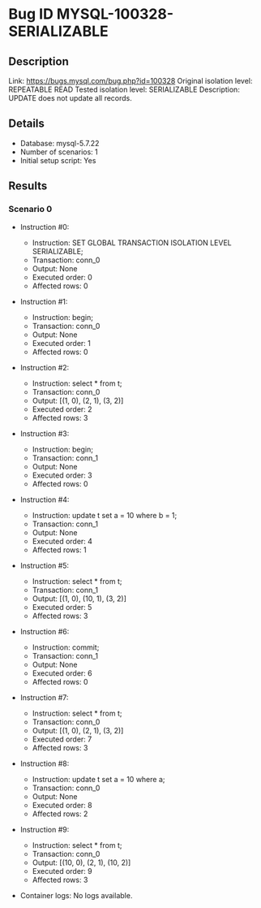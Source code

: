 # Bug ID MYSQL-100328-SERIALIZABLE

## Description

Link:                     https://bugs.mysql.com/bug.php?id=100328
Original isolation level: REPEATABLE READ
Tested isolation level:   SERIALIZABLE
Description:              UPDATE does not update all records.


## Details
 * Database: mysql-5.7.22
 * Number of scenarios: 1
 * Initial setup script: Yes

## Results
### Scenario 0
 * Instruction #0:
     - Instruction:  SET GLOBAL TRANSACTION ISOLATION LEVEL SERIALIZABLE;
     - Transaction: conn_0
     - Output: None
     - Executed order: 0
     - Affected rows: 0
 * Instruction #1:
     - Instruction:  begin;
     - Transaction: conn_0
     - Output: None
     - Executed order: 1
     - Affected rows: 0
 * Instruction #2:
     - Instruction:  select * from t;
     - Transaction: conn_0
     - Output: [(1, 0), (2, 1), (3, 2)]
     - Executed order: 2
     - Affected rows: 3
 * Instruction #3:
     - Instruction:  begin;
     - Transaction: conn_1
     - Output: None
     - Executed order: 3
     - Affected rows: 0
 * Instruction #4:
     - Instruction:  update t set a = 10 where b = 1;
     - Transaction: conn_1
     - Output: None
     - Executed order: 4
     - Affected rows: 1
 * Instruction #5:
     - Instruction:  select * from t;
     - Transaction: conn_1
     - Output: [(1, 0), (10, 1), (3, 2)]
     - Executed order: 5
     - Affected rows: 3
 * Instruction #6:
     - Instruction:  commit;
     - Transaction: conn_1
     - Output: None
     - Executed order: 6
     - Affected rows: 0
 * Instruction #7:
     - Instruction:  select * from t;
     - Transaction: conn_0
     - Output: [(1, 0), (2, 1), (3, 2)]
     - Executed order: 7
     - Affected rows: 3
 * Instruction #8:
     - Instruction:  update t set a = 10 where a;
     - Transaction: conn_0
     - Output: None
     - Executed order: 8
     - Affected rows: 2
 * Instruction #9:
     - Instruction:  select * from t;
     - Transaction: conn_0
     - Output: [(10, 0), (2, 1), (10, 2)]
     - Executed order: 9
     - Affected rows: 3

 * Container logs:
   No logs available.
